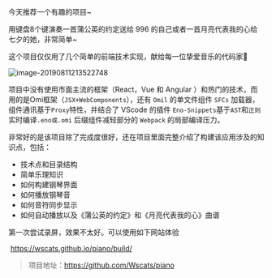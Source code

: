 今天推荐一个有趣的项目~

用键盘8个键演奏一首蒲公英的约定送给 996 的自己或者一首月亮代表我的心给七夕的她，非常简单~

这个项目仅仅用了几个简单的前端技术实现，献给每一位挚爱音乐的代码家🎹

![image-20190811213522748](https://7465-test-3c9b5e-1258459492.tcb.qcloud.la/GitHub%E7%B2%BE%E9%80%89/piano.png)

项目中没有使用市面主流的框架（React，Vue 和 Angular ）和热门的技术，而用的是Omi框架（`JSX+WebComponents`），还有 `Omil` 的单文件组件 `SFCs` 加载器，组件通讯基于`Proxy`特性，并结合了 VScode 的插件 `Eno-Snippets`基于`AST`和`正则`实时编译`.eno或.omi` 后缀组件减轻部分的 `Webpack` 的局部编译压力。

非常好的是该项目除了完成度很好，还在项目里面完整介绍了构建该应用涉及的知识点，包括：

* 技术点和目录结构
* 简单乐理知识
* 如何构建钢琴界面
* 如何播放钢琴音
* 如何音符同步显示
* 如何自动播放以及《蒲公英的约定》和《月亮代表我的心》曲谱





第一次尝试录屏，效果不太好。可以使用如下网站体验

​          <https://wscats.github.io/piano/build/>

> 项目地址：<https://github.com/Wscats/piano>